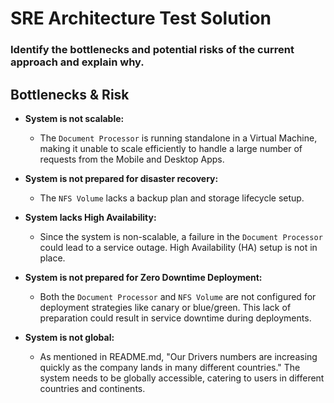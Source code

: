 # SRE Architecture Test Solution

### Identify the bottlenecks and potential risks of the current approach and explain why.

## Bottlenecks & Risk

- **System is not scalable:**
    - The `Document Processor` is running standalone in a Virtual Machine, making it unable to scale efficiently to handle a large number of requests from the Mobile and Desktop Apps.

- **System is not prepared for disaster recovery:**
    - The `NFS Volume` lacks a backup plan and storage lifecycle setup.

- **System lacks High Availability:**
    - Since the system is non-scalable, a failure in the `Document Processor` could lead to a service outage. High Availability (HA) setup is not in place.

- **System is not prepared for Zero Downtime Deployment:**
    - Both the `Document Processor` and `NFS Volume` are not configured for deployment strategies like canary or blue/green. This lack of preparation could result in service downtime during deployments.

- **System is not global:**
    - As mentioned in README.md, "Our Drivers numbers are increasing quickly as the company lands in many different countries." The system needs to be globally accessible, catering to users in different countries and continents.
